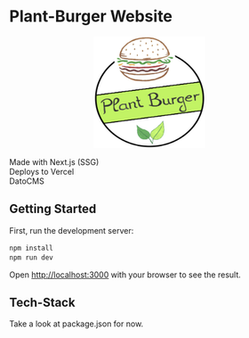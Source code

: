 # Plant-Burger Website

<p align="center">
    <img src="public/plant-burger-logo-transparent.png" width="200" height="200">
</p>

Made with Next.js (SSG)  
Deploys to Vercel  
DatoCMS

## Getting Started

First, run the development server:

```bash
npm install
npm run dev
```

Open [http://localhost:3000](http://localhost:3000) with your browser to see the result.

## Tech-Stack

Take a look at package.json for now.
